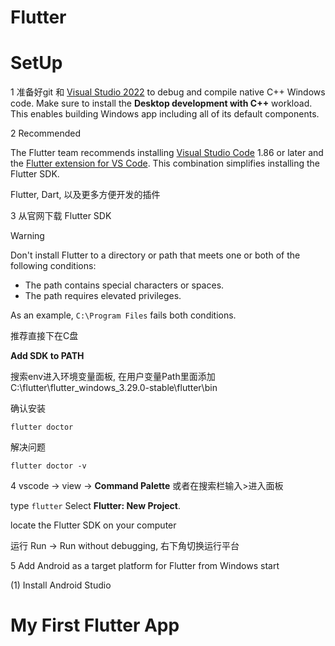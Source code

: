 # Flutter

# SetUp

1 准备好git 和 [Visual Studio 2022](https://learn.microsoft.com/visualstudio/install/install-visual-studio?view=vs-2022) to debug and compile native C++ Windows code. Make sure to install the **Desktop development with C++** workload. This enables building Windows app including all of its default components. 



2 Recommended

The Flutter team recommends installing [Visual Studio Code](https://code.visualstudio.com/docs/setup/windows) 1.86 or later and the [Flutter extension for VS Code](https://marketplace.visualstudio.com/items?itemName=Dart-Code.flutter). This combination simplifies installing the Flutter SDK.

Flutter, Dart, 以及更多方便开发的插件



3 从官网下载 Flutter SDK

Warning

Don't install Flutter to a directory or path that meets one or both of the following conditions:

- The path contains special characters or spaces.
- The path requires elevated privileges.

As an example, `C:\Program Files` fails both conditions.

推荐直接下在C盘

**Add SDK to PATH**

搜索env进入环境变量面板, 在用户变量Path里面添加 C:\flutter\flutter_windows_3.29.0-stable\flutter\bin

确认安装

```
flutter doctor
```

解决问题

```
flutter doctor -v
```



4 vscode -> view -> **Command Palette** 或者在搜索栏输入>进入面板

type `flutter`       Select **Flutter: New Project**.

locate the Flutter SDK on your computer

运行 Run -> Run without debugging, 右下角切换运行平台



5 Add Android as a target platform for Flutter from Windows start

(1) Install Android Studio







# My First Flutter App